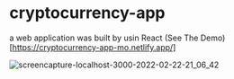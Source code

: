 # cryptocurrency-app
a web application was built by usin React
(See The Demo) [https://cryptocurrency-app-mo.netlify.app/]

![screencapture-localhost-3000-2022-02-22-21_06_42](https://user-images.githubusercontent.com/57568156/155221874-07824e32-80f8-40f8-b14b-17f068c6977a.png)
